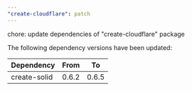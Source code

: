 ```yaml
---
"create-cloudflare": patch
---
```


chore: update dependencies of "create-cloudflare" package

The following dependency versions have been updated:

| Dependency   | From  | To    |
| ------------ | ----- | ----- |
| create-solid | 0.6.2 | 0.6.5 |
